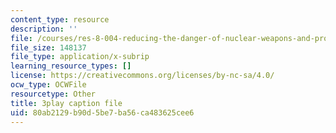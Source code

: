 ```yaml
---
content_type: resource
description: ''
file: /courses/res-8-004-reducing-the-danger-of-nuclear-weapons-and-proliferation-january-iap-2015/80ab2129b90d5be7ba56ca483625cee6_clG-JuzTxrI.vtt
file_size: 148137
file_type: application/x-subrip
learning_resource_types: []
license: https://creativecommons.org/licenses/by-nc-sa/4.0/
ocw_type: OCWFile
resourcetype: Other
title: 3play caption file
uid: 80ab2129-b90d-5be7-ba56-ca483625cee6
---
```

